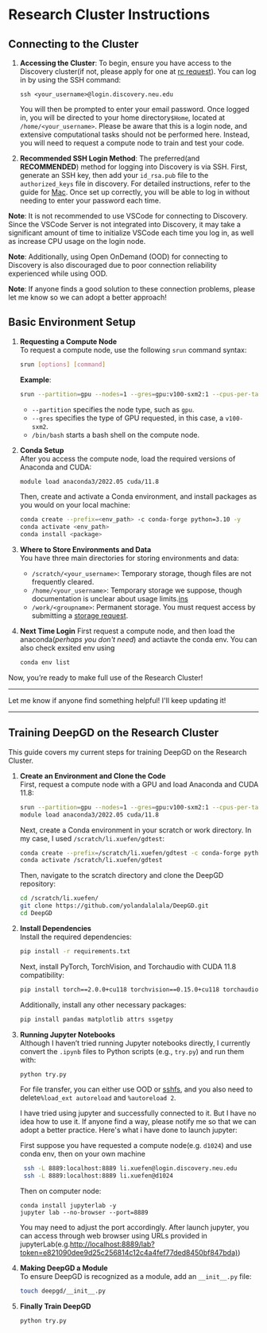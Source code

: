 # Research Cluster Instructions

## Connecting to the Cluster

1. **Accessing the Cluster**: 
   To begin, ensure you have access to the Discovery cluster(if not, please apply for one at [rc request](https://service.northeastern.edu/tech?id=sc_cat_item&sys_id=0ae24596db535fc075892f17d496199c)). You can log in by using the SSH command: 
   ```
   ssh <your_username>@login.discovery.neu.edu
   ```
   You will then be prompted to enter your email password. Once logged in, you will be directed to your home directory`$Home`, located at `/home/<your_username>`. Please be aware that this is a login node, and extensive computational tasks should not be performed here. Instead, you will need to request a compute node to train and test your code.

2. **Recommended SSH Login Method**: 
   The preferred(and **RECOMMENDED**) method for logging into Discovery is via SSH. First, generate an SSH key, then add your `id_rsa.pub` file to the `authorized_keys` file in discovery. For detailed instructions, refer to the guide for [Mac](https://rc-docs.northeastern.edu/en/latest/connectingtocluster/mac.html). Once set up correctly, you will be able to log in without needing to enter your password each time.

**Note**: It is not recommended to use VSCode for connecting to Discovery. Since the VSCode Server is not integrated into Discovery, it may take a significant amount of time to initialize VSCode each time you log in, as well as increase CPU usage on the login node.

**Note**: Additionally, using Open OnDemand (OOD) for connecting to Discovery is also discouraged due to poor connection reliability experienced while using OOD.

**Note**: If anyone finds a good solution to these connection problems, please let me know so we can adopt a better approach!

## Basic Environment Setup

1. **Requesting a Compute Node**  
   To request a compute node, use the following `srun` command syntax:
   ```bash
   srun [options] [command]
   ```
   **Example**:
   ```bash
   srun --partition=gpu --nodes=1 --gres=gpu:v100-sxm2:1 --cpus-per-task=2 --mem=10GB --time=02:00:00 --pty /bin/bash
   ```
   - `--partition` specifies the node type, such as `gpu`.
   - `--gres` specifies the type of GPU requested, in this case, a `v100-sxm2`.
   - `/bin/bash` starts a bash shell on the compute node.

2. **Conda Setup**  
   After you access the compute node, load the required versions of Anaconda and CUDA:
   ```bash
   module load anaconda3/2022.05 cuda/11.8
   ```
   Then, create and activate a Conda environment, and install packages as you would on your local machine:
   ```bash
   conda create --prefix=<env_path> -c conda-forge python=3.10 -y
   conda activate <env_path>
   conda install <package>
   ```

3. **Where to Store Environments and Data**  
   You have three main directories for storing environments and data:
   - `/scratch/<your_username>`: Temporary storage, though files are not frequently cleared.
   - `/home/<your_username>`: Temporary storage we suppose, though documentation is unclear about usage limits.[ins](https://rc-docs.northeastern.edu/en/latest/datamanagement/discovery_storage.html)
   - `/work/<groupname>`: Permanent storage. You must request access by submitting a [storage request](https://service.northeastern.edu/tech?id=sc_cat_item&sys_id=891235d31b20c0502dafc8415b4bcb0e).

4. **Next Time Login**
    First request a compute node, and then load the anaconda(*perhaps you don't need*) and actiavte the conda env. You can also check exsited env using
    ```bash
    conda env list
    ```
Now, you’re ready to make full use of the Research Cluster!

--- 

Let me know if anyone find something helpful! I'll keep updating it!


---

## Training DeepGD on the Research Cluster
This guide covers my current steps for training DeepGD on the Research Cluster.

1. **Create an Environment and Clone the Code**  
   First, request a compute node with a GPU and load Anaconda and CUDA 11.8:
   ```bash
   srun --partition=gpu --nodes=1 --gres=gpu:v100-sxm2:1 --cpus-per-task=2 --mem=10GB --time=02:00:00 --pty /bin/bash
   module load anaconda3/2022.05 cuda/11.8    
   ```
   
   Next, create a Conda environment in your scratch or work directory. In my case, I used `/scratch/li.xuefen/gdtest`:
   ```bash
   conda create --prefix=/scratch/li.xuefen/gdtest -c conda-forge python=3.10 -y
   conda activate /scratch/li.xuefen/gdtest
   ```

   Then, navigate to the scratch directory and clone the DeepGD repository:
   ```bash
   cd /scratch/li.xuefen/
   git clone https://github.com/yolandalalala/DeepGD.git
   cd DeepGD
   ```

2. **Install Dependencies**  
   Install the required dependencies:
   ```bash
   pip install -r requirements.txt
   ```

   Next, install PyTorch, TorchVision, and Torchaudio with CUDA 11.8 compatibility:
   ```bash
   pip install torch==2.0.0+cu118 torchvision==0.15.0+cu118 torchaudio==2.0.0+cu118 --extra-index-url https://download.pytorch.org/whl/cu118
   ```

   Additionally, install any other necessary packages:
   ```bash
   pip install pandas matplotlib attrs ssgetpy
   ```

3. **Running Jupyter Notebooks**  
   Although I haven’t tried running Jupyter notebooks directly, I currently convert the `.ipynb` files to Python scripts (e.g., `try.py`) and run them with:
   ```bash
   python try.py
   ```
   For file transfer, you can either use OOD or [sshfs](https://rc-docs.northeastern.edu/en/latest/datamanagement/transferringdata.html), and you also need to delete`%load_ext autoreload` and `%autoreload 2`.

   I have tried using jupyter and successfully connected to it. But I have no idea how to use it. If anyone find a way, please notify me so that we can adopt a better practice. Here's what i have done to launch jupyter:
   
   First suppose you have requested a compute node(e.g. `d1024`) and use conda env, then on your own machine
   ```bash
    ssh -L 8889:localhost:8889 li.xuefen@login.discovery.neu.edu    
    ssh -L 8889:localhost:8889 li.xuefen@d1024                
   ``` 
   Then on computer node:
   ```
   conda install jupyterlab -y
   jupyter lab --no-browser --port=8889
   ```
   You may need to adjust the port accordingly. After launch jupyter, you can access through web browser using URLs provided in jupyterLab(e.g.[http://localhost:8889/lab?token=e821090dee9d25c256814c12c4a4fef77ded8450bf847bda)](http://localhost:8889/lab?token=e821090dee9d25c256814c12c4a4fef77ded8450bf847bda))


4. **Making DeepGD a Module**  
   To ensure DeepGD is recognized as a module, add an `__init__.py` file:
   ```bash
   touch deepgd/__init__.py
   ```

5. **Finally Train DeepGD**
   ```
   python try.py
   ```